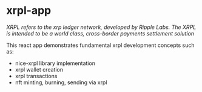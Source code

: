 # xrpl-app
*XRPL refers to the xrp ledger network, developed by Ripple Labs. The XRPL is intended to be a world class, cross-border payments settlement solution*

This react app demonstrates fundamental xrpl development concepts such as:

+ nice-xrpl library implementation
+ xrpl wallet creation
+ xrpl transactions
+ nft minting, burning, sending via xrpl
